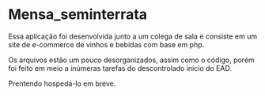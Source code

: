 # Mensa_seminterrata
<p>Essa aplicação foi desenvolvida junto a um colega de sala e consiste em um site de e-commerce de vinhos e bebidas com base em php.</p> 
<p>Os arquivos estão um pouco desorganizados, assim como o código, porém foi feito em meio a inúmeras tarefas do descontrolado início do EAD.</p>
<p>Prentendo hospedá-lo em breve.</p>
